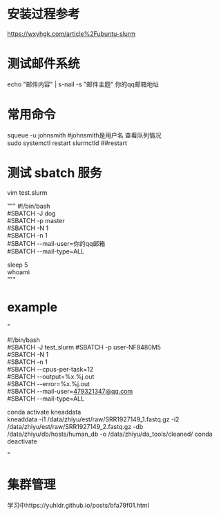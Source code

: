 # 安装过程参考
https://wxyhgk.com/article%2Fubuntu-slurm

# 测试邮件系统
echo "邮件内容" | s-nail -s "邮件主题" 你的qq邮箱地址

# 常用命令
squeue -u johnsmith #johnsmith是用户名  查看队列情况  
sudo systemctl restart slurmctld ##restart


# 测试 sbatch 服务

vim test.slurm

"""
#!/bin/bash  
#SBATCH -J dog  
#SBATCH -p master  
#SBATCH -N 1  
#SBATCH -n 1  
#SBATCH --mail-user=你的qq邮箱  
#SBATCH --mail-type=ALL  

sleep 5   
whoami  
"""

# example
"

#!/bin/bash  
#SBATCH -J test_slurm
#SBATCH -p user-NF8480M5  
#SBATCH -N 1  
#SBATCH -n 1  
#SBATCH --cpus-per-task=12  
#SBATCH --output=%x.%j.out     
#SBATCH --error=%x.%j.out      
#SBATCH --mail-user=479321347@qq.com  
#SBATCH --mail-type=ALL  


conda activate kneaddata  
kneaddata -i1 /data/zhiyu/est/raw/SRR1927149_1.fastq.gz -i2 /data/zhiyu/est/raw/SRR1927149_2.fastq.gz -db /data/zhiyu/db/hosts/human_db -o /data/zhiyu/da_tools/cleaned/
conda deactivate



"
# 集群管理
学习中https://yuhldr.github.io/posts/bfa79f01.html
